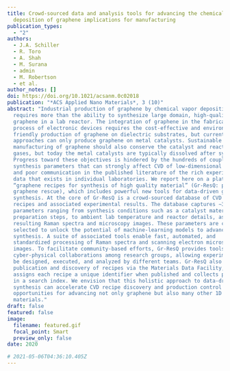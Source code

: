 ```yaml
---
title: Crowd-sourced data and analysis tools for advancing the chemical vapor
  deposition of graphene implications for manufacturing
publication_types:
  - "2"
authors:
  - J.A. Schiller
  - R. Toro
  - A. Shah
  - M. Surana
  - admin
  - M. Robertson
  - et al.
author_notes: []
doi: https://doi.org/10.1021/acsanm.0c02018
publication: "*ACS Applied Nano Materials*, 3 (10)"
abstract: "Industrial production of graphene by chemical vapor deposition (CVD)
  requires more than the ability to synthesize large domain, high-quality
  graphene in a lab reactor. The integration of graphene in the fabrication
  process of electronic devices requires the cost-effective and environmentally
  friendly production of graphene on dielectric substrates, but current
  approaches can only produce graphene on metal catalysts. Sustainable
  manufacturing of graphene should also conserve the catalyst and reaction
  gases, but today the metal catalysts are typically dissolved after synthesis.
  Progress toward these objectives is hindered by the hundreds of coupled
  synthesis parameters that can strongly affect CVD of low-dimensional materials
  and poor communication in the published literature of the rich experimental
  data that exists in individual laboratories. We report here on a platform,
  “graphene recipes for synthesis of high quality material” (Gr-ResQ: pronounced
  graphene rescue), which includes powerful new tools for data-driven graphene
  synthesis. At the core of Gr-ResQ is a crowd-sourced database of CVD synthesis
  recipes and associated experimental results. The database captures ∼300
  parameters ranging from synthesis conditions such as a catalyst material and
  preparation steps, to ambient lab temperature and reactor details, as well as
  resulting Raman spectra and microscopy images. These parameters are carefully
  selected to unlock the potential of machine-learning models to advance
  synthesis. A suite of associated tools enable fast, automated, and
  standardized processing of Raman spectra and scanning electron microscopy
  images. To facilitate community-based efforts, Gr-ResQ provides tools for
  cyber-physical collaborations among research groups, allowing experiments to
  be designed, executed, and analyzed by different teams. Gr-ResQ also allows
  publication and discovery of recipes via the Materials Data Facility, which
  assigns each recipe a unique identifier when published and collects parameters
  in a search index. We envision that this holistic approach to data-driven
  synthesis can accelerate CVD recipe discovery and production control and open
  opportunities for advancing not only graphene but also many other 1D and 2D
  materials."
draft: false
featured: false
image:
  filename: featured.gif
  focal_point: Smart
  preview_only: false
date: 2020

# 2021-05-06T04:36:10.405Z
---
```

